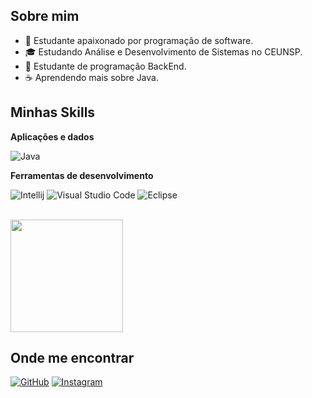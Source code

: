 ## Sobre mim

- 🤔 Estudante apaixonado por programação de software.
- 🎓 Estudando Análise e Desenvolvimento de Sistemas no CEUNSP.
- 🌱 Estudante de programação BackEnd.
- ☕ Aprendendo mais sobre Java.

## Minhas Skills

**Aplicações e dados**

![Java](https://img.shields.io/badge/-Java-333333?style=flat&logo=Java&logoColor=007396)

**Ferramentas de desenvolvimento**

![Intellij](https://img.shields.io/badge/-Intellij-333333?style=flat&logo=intellij-idea&logoColor=00000)
![Visual Studio Code](https://img.shields.io/badge/-Visual%20Studio%20Code-333333?style=flat&logo=visual-studio-code&logoColor=007ACC)
![Eclipse](https://img.shields.io/badge/-Eclipse-333333?style=flat&logo=eclipse-ide&logoColor=2C2255)


<br/>

<a href="https://github.com/LuisDavisCode" title="Perfil de Luis">
  <img height="180em" src="https://github-readme-stats.vercel.app/api?username=LuisDavisCode&theme=dark&show_icons=true" />
</a>

## Onde me encontrar

[![GitHub](https://img.shields.io/badge/GitHub-100000?style=for-the-badge&logo=github&logoColor=white)](https://github.com/LuisDavisCode)
[![Instagram](https://img.shields.io/badge/Instagram-E4405F?style=for-the-badge&logo=instagram&logoColor=white)](https://www.instagram.com/luisguilherme035/)
